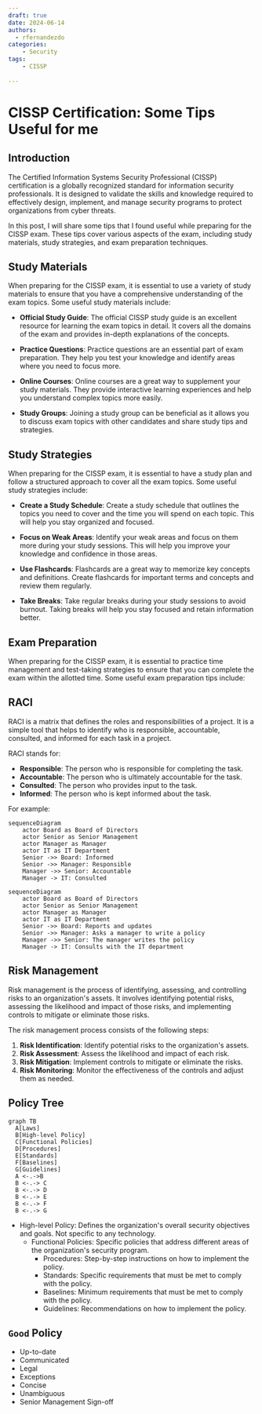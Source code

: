 ```yaml
---
draft: true
date: 2024-06-14
authors:
  - rfernandezdo
categories:
    - Security
tags:
    - CISSP
    
---
```

# CISSP Certification: Some Tips Useful for me

## Introduction

The Certified Information Systems Security Professional (CISSP) certification is a globally recognized standard for information security professionals. It is designed to validate the skills and knowledge required to effectively design, implement, and manage security programs to protect organizations from cyber threats.

In this post, I will share some tips that I found useful while preparing for the CISSP exam. These tips cover various aspects of the exam, including study materials, study strategies, and exam preparation techniques.

## Study Materials

When preparing for the CISSP exam, it is essential to use a variety of study materials to ensure that you have a comprehensive understanding of the exam topics. Some useful study materials include:

- **Official Study Guide**: The official CISSP study guide is an excellent resource for learning the exam topics in detail. It covers all the domains of the exam and provides in-depth explanations of the concepts.

- **Practice Questions**: Practice questions are an essential part of exam preparation. They help you test your knowledge and identify areas where you need to focus more.

- **Online Courses**: Online courses are a great way to supplement your study materials. They provide interactive learning experiences and help you understand complex topics more easily.

- **Study Groups**: Joining a study group can be beneficial as it allows you to discuss exam topics with other candidates and share study tips and strategies.

## Study Strategies

When preparing for the CISSP exam, it is essential to have a study plan and follow a structured approach to cover all the exam topics. Some useful study strategies include:

- **Create a Study Schedule**: Create a study schedule that outlines the topics you need to cover and the time you will spend on each topic. This will help you stay organized and focused.

- **Focus on Weak Areas**: Identify your weak areas and focus on them more during your study sessions. This will help you improve your knowledge and confidence in those areas.

- **Use Flashcards**: Flashcards are a great way to memorize key concepts and definitions. Create flashcards for important terms and concepts and review them regularly.

- **Take Breaks**: Take regular breaks during your study sessions to avoid burnout. Taking breaks will help you stay focused and retain information better.

## Exam Preparation

When preparing for the CISSP exam, it is essential to practice time management and test-taking strategies to ensure that you can complete the exam within the allotted time. Some useful exam preparation tips include:



## RACI 

RACI is a matrix that defines the roles and responsibilities of a project. It is a simple tool that helps to identify who is responsible, accountable, consulted, and informed for each task in a project.

RACI stands for:

- **Responsible**: The person who is responsible for completing the task.
- **Accountable**: The person who is ultimately accountable for the task.
- **Consulted**: The person who provides input to the task.
- **Informed**: The person who is kept informed about the task.

For example:

```mermaid
sequenceDiagram
    actor Board as Board of Directors
    actor Senior as Senior Management
    actor Manager as Manager
    actor IT as IT Department
    Senior ->> Board: Informed
    Senior ->> Manager: Responsible
    Manager ->> Senior: Accountable
    Manager -> IT: Consulted
```

```mermaid
sequenceDiagram
    actor Board as Board of Directors
    actor Senior as Senior Management
    actor Manager as Manager
    actor IT as IT Department
    Senior ->> Board: Reports and updates
    Senior ->> Manager: Asks a manager to write a policy
    Manager ->> Senior: The manager writes the policy
    Manager -> IT: Consults with the IT department
```

## Risk Management

Risk management is the process of identifying, assessing, and controlling risks to an organization's assets. It involves identifying potential risks, assessing the likelihood and impact of those risks, and implementing controls to mitigate or eliminate those risks.

The risk management process consists of the following steps:

1. **Risk Identification**: Identify potential risks to the organization's assets.
2. **Risk Assessment**: Assess the likelihood and impact of each risk.
3. **Risk Mitigation**: Implement controls to mitigate or eliminate the risks.
4. **Risk Monitoring**: Monitor the effectiveness of the controls and adjust them as needed.







## Policy Tree 

```mermaid
graph TB
  A[Laws]
  B[High-level Policy]
  C[Functional Policies]
  D[Procedures]
  E[Standards]
  F[Baselines]
  G[Guidelines]
  A <-.->B
  B <-.-> C
  B <-.-> D
  B <-.-> E
  B <-.-> F
  B <-.-> G
```

- High-level Policy: Defines the organization's overall security objectives and goals. Not specific to any technology.
  - Functional Policies: Specific policies that address different areas of the organization's security program.
    - Procedures: Step-by-step instructions on how to implement the policy.
    - Standards: Specific requirements that must be met to comply with the policy.
    - Baselines: Minimum requirements that must be met to comply with the policy.
    - Guidelines: Recommendations on how to implement the policy.

## `Good` Policy

- Up-to-date
- Communicated
- Legal
- Exceptions
- Concise
- Unambiguous
- Senior Management Sign-off